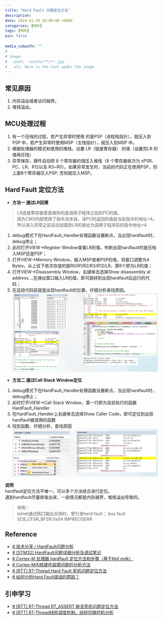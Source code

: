 ```yaml
---
title: "Hard Fault 问题定位方法"
description: 
date: 2024-01-29 10:00:00 +0800
categories: [MDK]
tags: [MDK]
pin: false

media_subpath: ""
#
# image:
#   path: 'assets/**/**.jpg'
#   alt: Here is the text upder the image
---
```


## 常见原因
1. 内存溢出或者访问越界。
2. 堆栈溢出。

## MCU处理过程
1. 有一个压栈的过程，若产生异常时使用 的是PSP（进程栈指针），就压入到 PSP 中，若产生异常时使用MSP（主栈指针），就压入到MSP 中。
2. 根据处理器的模式和使用的堆栈，设置 LR（链接寄存器） 的值（设置完LR 的值再压栈）
3. 异常保存，硬件自动把 8 个寄存器的值压入堆栈（8 个寄存器依次为 xPSR、PC、LR、R12以及 R3~R0）。如果异常发生时，当前的代码正在使用PSP，则上面8个寄存器压入PSP; 否则就压入MSP。

## Hard Fault 定位方法
- **方法一  通过LR回溯**  
>LR连接寄存器里面保存的是调用子程序之前的PC的值。  
>因为CM3内部使用了指令流水线，读PC时返回的值是当前指令的地址+4，所以进入异常之前自动加载到LR的值也为调用子程序前的指令地址+4

1. debug模式下在HardFault_Handler处理函数设置断点，当出现hardfault时，debug停止；
2. 此时打开VIEW->Register Window查看LR的值，判断出现hardfault时是压栈入MSP还是PSP；
3. 打开VIEW->Memory Window，输入MSP或者PSP的值，将窗口调整为4 Bytes，从上往下依次存放的是R0/R1/R2/R3/R12/LR，第6个即为LR的值；
4. 打开VIEW->Disassembly Window，右键单击选择Show disassembly at address...,在弹出窗口输入LR的值，即可跳转到出现hardfault后运行的代码；
5. 在这段代码前就是出现hardfault的位置，仔细分析查找原因。
![输入图片说明](/imgs/mdk-hard-fault/2024-04-28/qBRLCf0n3B852uMV.png)

- **方法二   通过Call Stack Window定位**  
1. debug模式下在HardFault_Handler处理函数设置断点，当出现hardfault时，debug停止；
2. 此时打开VIEW->Call Stack Window，第一行即为目前执行的函数HardFault_Handler
3. 在HardFault_Handler上右键单击选择Show Caller Code，即可定位到出现hardfault被调用的函数
4. 找到函数，仔细分析，查找原因
![输入图片说明](/imgs/mdk-hard-fault/2024-04-28/3MiGvZub8bQZc0dr.png)

**说明**  
hardfault定位方法不唯一，可以多个方法结合进行定位。  
遇到hardfault尽量排查出来，一般情况都是内存越界，堆栈溢出导致的。

>举例：  
>telnet通过网口输出太快时，曾引发hard fault： bus fault SCB_CFSR_BFSR:0x04 IMPRECISERR

## Reference
- [# 技术分享 / HardFault问题分析](https://developers.goodix.com/zh/bbs/blog_detail/b0f9329799b04397b384214a8953efa3)
- [# [STM32] HardFault问题详细分析及调试笔记](https://blog.csdn.net/m0_54916619/article/details/129979222)
- [# Cortex-M 处理器 hardfault 定位方法和步骤（基于Keil mdk）](https://blog.csdn.net/supermuscleman/article/details/103929606)
- [# Cortex-M内核硬件故障问题的分析方法](https://blog.csdn.net/fhqlongteng/article/details/112756689)
- [# [RTT] RT-Thread Hard Fault 死机问题定位方法](https://blog.csdn.net/weixin_43854928/article/details/123997001)
- [# 如何分析Hard Fault错误的原因？](https://zhuanlan.zhihu.com/p/425428779)

## 引申学习
- [# [RTT] RT-Thread RT_ASSERT 断言死机问题定位方法](https://blog.csdn.net/weixin_43854928/article/details/123884381?spm=1001.2014.3001.5502)
- [# [RTT] RT-Thread线程调度机制、线程切换时机分析](https://blog.csdn.net/weixin_43854928/article/details/119985822)
